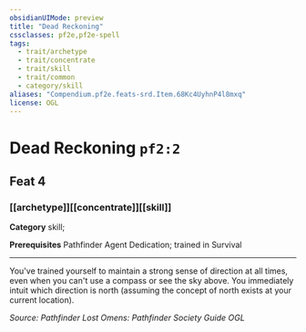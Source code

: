```yaml
---
obsidianUIMode: preview
title: "Dead Reckoning"
cssclasses: pf2e,pf2e-spell
tags:
  - trait/archetype
  - trait/concentrate
  - trait/skill
  - trait/common
  - category/skill
aliases: "Compendium.pf2e.feats-srd.Item.68Kc4UyhnP4l8mxq"
license: OGL
---
```

# Dead Reckoning `pf2:2`
## Feat 4
### [[archetype]][[concentrate]][[skill]]

**Category** skill; 



**Prerequisites** Pathfinder Agent Dedication; trained in Survival
* * *
You've trained yourself to maintain a strong sense of direction at all times, even when you can't use a compass or see the sky above. You immediately intuit which direction is north (assuming the concept of north exists at your current location).

*Source: Pathfinder Lost Omens: Pathfinder Society Guide*
*OGL*